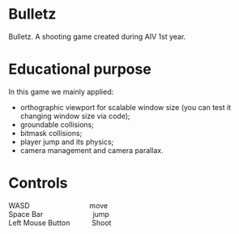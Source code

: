 # Bulletz
Bulletz. A shooting game created during AIV 1st year.

# Educational purpose
In this game we mainly applied:
- orthographic viewport for scalable window size (you can test it changing window size via code);
- groundable collisions;
- bitmask collisions;
- player jump and its physics;
- camera management and camera parallax.

# Controls
WASD &nbsp;&nbsp;&nbsp;&nbsp;&nbsp;&nbsp;&nbsp;&nbsp;&nbsp;&nbsp;&nbsp;&nbsp;&nbsp;&nbsp;&nbsp;&nbsp;&nbsp;&nbsp;&nbsp;&nbsp;&nbsp;&nbsp;&nbsp;&nbsp;&nbsp;&nbsp;&nbsp;&nbsp;&nbsp;move<br>
Space Bar &nbsp;&nbsp;&nbsp;&nbsp;&nbsp;&nbsp;&nbsp;&nbsp;&nbsp;&nbsp;&nbsp;&nbsp;&nbsp;&nbsp;&nbsp;&nbsp;&nbsp;&nbsp;&nbsp;&nbsp;&nbsp;&nbsp;&nbsp;&nbsp;jump<br>
Left Mouse Button &nbsp;&nbsp;&nbsp;&nbsp;&nbsp;&nbsp;&nbsp;&nbsp;&nbsp;&nbsp;Shoot
